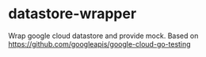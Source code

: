 # datastore-wrapper
Wrap google cloud datastore and provide mock. Based on https://github.com/googleapis/google-cloud-go-testing

